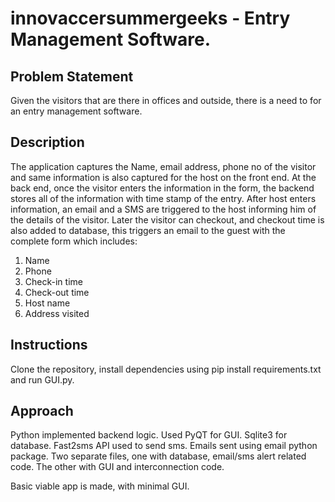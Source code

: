 # innovaccersummergeeks - Entry Management Software.

## Problem Statement
Given the visitors that are there in offices and outside, there is a need to for an entry management
software.
## Description
The application captures the Name, email address, phone no of the visitor and
same information is also captured for the host on the front end.
At the back end, once the visitor enters the information in the form, the backend stores all of
the information with time stamp of the entry.
After host enters information, an email and a SMS are triggered to the host informing him of the details of the visitor.
Later the visitor can checkout, and checkout time is also added to database, this triggers an email to the guest with the complete form which includes:
1. Name
2. Phone
3. Check-in time
4. Check-out time
5. Host name
6. Address visited
## Instructions
Clone the repository, install dependencies using pip install requirements.txt and run GUI.py.
## Approach
Python implemented backend logic.
Used PyQT for GUI.
Sqlite3 for database.
Fast2sms API used to send sms.
Emails sent using email python package.
Two separate files, one with database, email/sms alert related code. The other with GUI and interconnection code.

Basic viable app is made, with minimal GUI.
